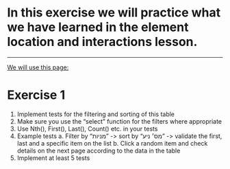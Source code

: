# In this exercise we will practice what we have learned in the element location and interactions lesson.
***

[We will use this page:](https://www.tase.co.il/he/market_data/securities/data/stocks)

# Exercise 1
1. Implement tests for the filtering and sorting of this table
2. Make sure you use the “select” function for the filters where appropriate
3. Use Nth(), First(), Last(), Count() etc. in your tests
4. Example tests
  a. Filter by “מניות” -> sort by “מס׳ ניע” -> validate the first, last and a specific item on the list
  b. Click a random item and check details on the next page according to the data in the table  
5. Implement at least 5 tests